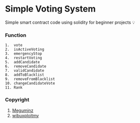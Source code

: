 # Simple Voting System

Simple smart contract code using solidity for beginner projects 💡

### Function
```
1.  vote
2.  isActiveVoting
3.  emergencyStop
4.  restartVoting
5.  addCandidate
6.  removeCandidate
7.  validCandidate
8.  addToBlacklist
9.  removeFromBlacklist
10. changeCandidateVote
11. Rank
```
### Copyright
1. [Meguminz](https://www.instagram.com/wibuxploitmy) 
2. [wibuxploitmy](https://www.instagram.com/wibuxploitmy)
